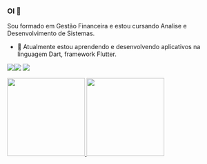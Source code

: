 
### OI 👋


Sou formado em Gestão Financeira e estou cursando Analise e Desenvolvimento de Sistemas.


- 🔭 Atualmente estou aprendendo e desenvolvendo aplicativos na linguagem Dart, framework Flutter.




[<img src="https://img.shields.io/badge/twitter-%231DA1F2.svg?&style=for-the-badge&logo=twitter&logoColor=white" />](https://twitter.com/vitormendesneto)[<img src="https://img.shields.io/badge/linkedin-%230077B5.svg?&style=for-the-badge&logo=linkedin&logoColor=white" />](https://www.linkedin.com/in/v1tor-mendes/) [<img src = "https://img.shields.io/badge/instagram-%23E4405F.svg?&style=for-the-badge&logo=instagram&logoColor=white">](https://www.instagram.com/vitor._mendes/)

<div>
<a href="https://github.com/vmendesneto">
<img height="180em" src="https://github-readme-stats.vercel.app/api/top-langs/?username=vmendesneto&layout=compact&langs_count=7&theme=dracula"/>
<img height="180em" src="https://github-readme-stats.vercel.app/api?username=vmendesneto&show_icons=true&theme=dracula&include_all_commits=true&count_private=true"/>
</div>
